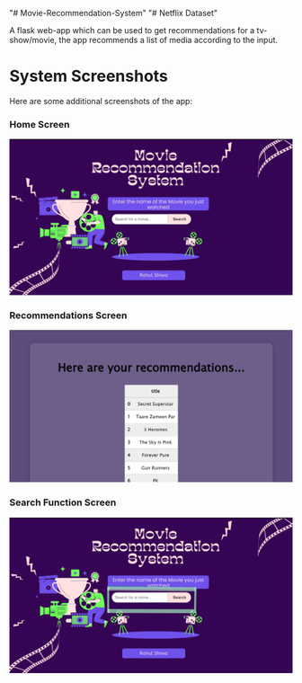 "# Movie-Recommendation-System"
"# Netflix Dataset"

A flask web-app which can be used to get recommendations for a tv-show/movie, the app recommends a list of media according to the input.

# System Screenshots

Here are some additional screenshots of the app:

### Home Screen
<img src="Screenshots/Home Screen.png" alt="Home Screen" width="600"/>

### Recommendations Screen
<img src="Screenshots/Recommendations.png" alt="Recommendations Screen" width="600"/>

### Search Function Screen
<img src="Screenshots/Search Function.png" alt="Search Function Screen" width="600"/>

